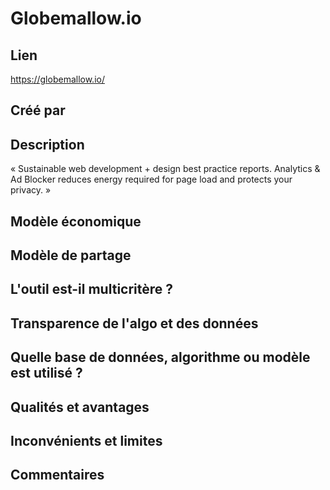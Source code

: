 # Globemallow.io

## Lien

https://globemallow.io/

## Créé par



## Description

« Sustainable web development + design best practice reports. Analytics & Ad Blocker reduces energy required for page load and protects your privacy. »

## Modèle économique



## Modèle de partage



## L'outil est-il multicritère ?



## Transparence de l'algo et des données



## Quelle base de données, algorithme ou modèle est utilisé ?



## Qualités et avantages



## Inconvénients et limites



## Commentaires



